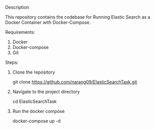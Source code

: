 Description

This repository contains the codebase for Running Elastic Search as a Docker Container with Docker-Compose.

Requirements:

1.	Docker
2.	Docker-compose
3.	Git

Steps:

1. Clone the repository
   
    git clone https://github.com/narang09/ElasticSearchTask.git

2. Navigate to the project directory
   
    cd ElasticSearchTask

3. Run the docker compose
   
     docker-compose up -d

  
   




